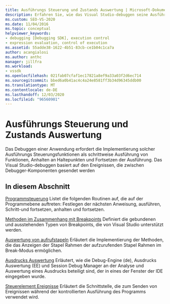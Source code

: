 ```yaml
---
title: Ausführungs Steuerung und Zustands Auswertung | Microsoft-Dokumentation
description: Erfahren Sie, wie das Visual Studio-debuggen seine Ausführungs Steuerung auf von Debuggerkomponenten gesendeten Ereignissen stützt
ms.custom: SEO-VS-2020
ms.date: 11/04/2016
ms.topic: conceptual
helpviewer_keywords:
- debugging [Debugging SDK], execution control
- expression evaluation, control of execution
ms.assetid: 55adde38-1622-4b51-83cb-ce1b04c1ca7a
author: acangialosi
ms.author: anthc
manager: jillfra
ms.workload:
- vssdk
ms.openlocfilehash: 021fab07cfaf1ec17821a8ef9a33a03f2d6ec714
ms.sourcegitcommit: bbed6a0b41ac4c4a24e8581ff3b34d96345ddb00
ms.translationtype: MT
ms.contentlocale: de-DE
ms.lasthandoff: 12/03/2020
ms.locfileid: "96560901"
---
```

# <a name="execution-control-and-state-evaluation"></a>Ausführungs Steuerung und Zustands Auswertung
Das Debuggen einer Anwendung erfordert die Implementierung solcher Ausführungs Steuerungsfunktionen als schrittweise Ausführung von Funktionen, Anhalten an Haltepunkten und Fortsetzen der Ausführung. Das Visual Studio-debuggen basiert auf den Ereignissen, die zwischen Debugger-Komponenten gesendet werden

## <a name="in-this-section"></a>In diesem Abschnitt
 [Programmsteuerung](../../extensibility/debugger/program-control.md) Listet die folgenden Routinen auf, die auf der Programmebene auftreten: Festlegen der nächsten Anweisung, ausführen, Schritt-und fortsetzen, anhalten und fortsetzen.

 [Methoden im Zusammenhang mit Breakpoints](../../extensibility/debugger/breakpoint-related-methods.md) Definiert die gebundenen und ausstehenden Typen von Breakpoints, die von Visual Studio unterstützt werden.

 [Auswertung von aufrufstapeln](../../extensibility/debugger/call-stack-evaluation.md) Erläutert die Implementierung der Methoden, die das Anzeigen der Stapel Rahmen der aufzurufenden Stapel Rahmen im Break-Modus ermöglichen.

 [Ausdrucks Auswertung](../../extensibility/debugger/expression-evaluation-visual-studio-debugging-sdk.md) Erläutert, wie die Debug-Engine (de), Ausdrucks Auswertung (EE) und Session Debug Manager an der Analyse und Auswertung eines Ausdrucks beteiligt sind, der in eines der Fenster der IDE eingegeben wurde.

 [Steuerelement Ereignisse](../../extensibility/debugger/control-events.md) Erläutert die Schnittstelle, die zum Senden von Ereignissen während der kontrollierten Ausführung des Programms verwendet wird.
